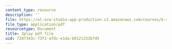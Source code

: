 ```yaml
---
content_type: resource
description: ''
file: https://ol-ocw-studio-app-production.s3.amazonaws.com/courses/6-s897-machine-learning-for-healthcare-spring-2019/7287343c73f1afdce1dab0121331b7d5_lLhfDSOwWtU.pdf
file_type: application/pdf
resourcetype: Document
title: 3play pdf file
uid: 7287343c-73f1-afdc-e1da-b0121331b7d5
---
```

